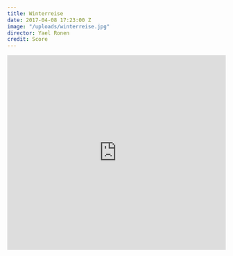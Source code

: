 ```yaml
---
title: Winterreise
date: 2017-04-08 17:23:00 Z
image: "/uploads/winterreise.jpg"
director: Yael Ronen
credit: Score
---
```


<iframe width="100%" height="450" scrolling="no" frameborder="no" src="https://w.soundcloud.com/player/?url=https%3A//api.soundcloud.com/playlists/339544178&amp;color=000000&amp;auto_play=false&amp;hide_related=false&amp;show_comments=true&amp;show_user=true&amp;show_reposts=false"></iframe>